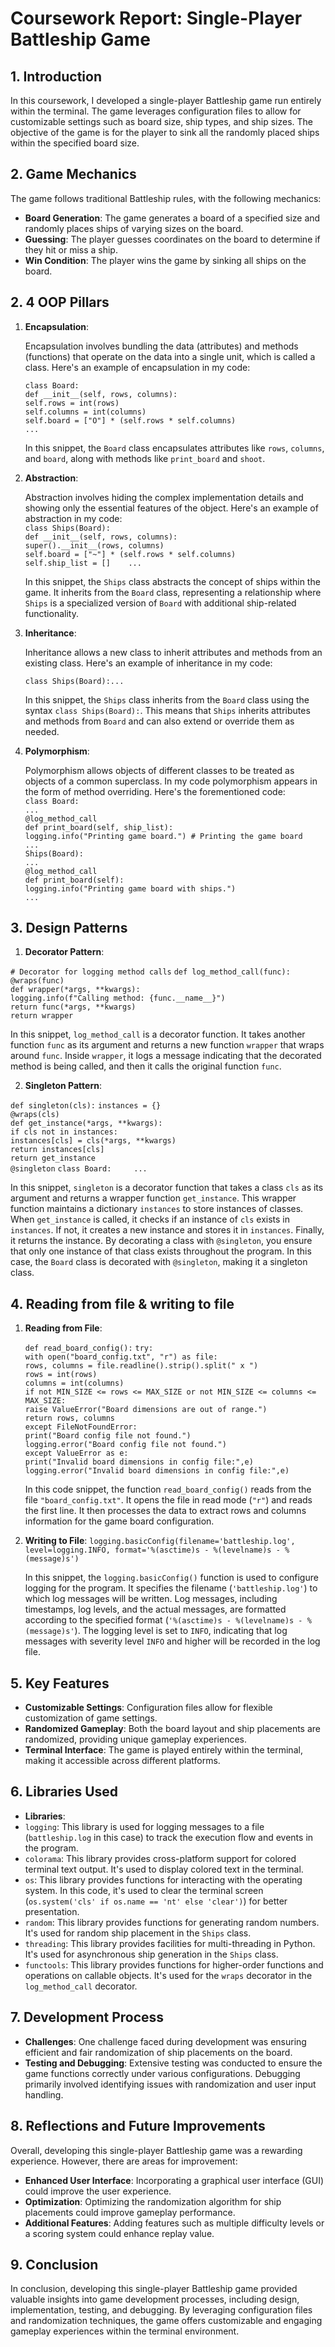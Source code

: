 # Coursework Report: Single-Player Battleship Game

## 1. Introduction

In this coursework, I developed a single-player Battleship game run entirely within the terminal. The game leverages configuration files to allow for customizable settings such as board size, ship types, and ship sizes. The objective of the game is for the player to sink all the randomly placed ships within the specified board size.

## 2. Game Mechanics

The game follows traditional Battleship rules, with the following mechanics:

- **Board Generation**: The game generates a board of a specified size and randomly places ships of varying sizes on the board.
- **Guessing**: The player guesses coordinates on the board to determine if they hit or miss a ship.
- **Win Condition**: The player wins the game by sinking all ships on the board.
## 2. 4 OOP Pillars

1. **Encapsulation**:
    
    Encapsulation involves bundling the data (attributes) and methods (functions) that operate on the data into a single unit, which is called a class. Here's an example of encapsulation in my code:
    
    `class Board:`\
	    `def __init__(self, rows, columns):`  
		    `self.rows = int(rows)`\
		    `self.columns = int(columns)`\
		    `self.board = ["O"] * (self.rows * self.columns)`\
    `...`
    
    In this snippet, the `Board` class encapsulates attributes like `rows`, `columns`, and `board`, along with methods like `print_board` and `shoot`.
    
2. **Abstraction**:
    
    Abstraction involves hiding the complex implementation details and showing only the essential features of the object. Here's an example of abstraction in my code:\
    `class Ships(Board):`\
	    `def __init__(self, rows, columns):`         
		    `super().__init__(rows, columns)`\
		    `self.board = ["~"] * (self.rows * self.columns)`       
		    `self.ship_list = []    ...`
    
    In this snippet, the `Ships` class abstracts the concept of ships within the game. It inherits from the `Board` class, representing a relationship where `Ships` is a specialized version of `Board` with additional ship-related functionality.
    
3. **Inheritance**:
    
    Inheritance allows a new class to inherit attributes and methods from an existing class. Here's an example of inheritance in my code:
    
    `class Ships(Board):...`
    
    In this snippet, the `Ships` class inherits from the `Board` class using the syntax `class Ships(Board):`. This means that `Ships` inherits attributes and methods from `Board` and can also extend or override them as needed.
    
4. **Polymorphism**:
    
    Polymorphism allows objects of different classes to be treated as objects of a common superclass. In my code polymorphism appears in the form of method overriding. Here's the forementioned code:  
       `class Board:`  
	  `...`  
	     `@log_method_call`     
	     `def print_board(self, ship_list):`   
		     `logging.info("Printing game board.") # Printing the game board`    
     `...`  
     `Ships(Board):`  
     `...`  
     `@log_method_call`  
	     `def print_board(self):`  
		     `logging.info("Printing game board with ships.")`  
     `...`  

## 3. Design Patterns

1. **Decorator Pattern**:

 `# Decorator for logging method calls`
`def log_method_call(func):`     
`@wraps(func)`     
	`def wrapper(*args, **kwargs):`         
	`logging.info(f"Calling method: {func.__name__}")`         
	`return func(*args, **kwargs)`    
`return wrapper`

In this snippet, `log_method_call` is a decorator function. It takes another function `func` as its argument and returns a new function `wrapper` that wraps around `func`. Inside `wrapper`, it logs a message indicating that the decorated method is being called, and then it calls the original function `func`.

2. **Singleton Pattern**:

`def singleton(cls):`
	`instances = {}`     
	`@wraps(cls)`     
	`def get_instance(*args, **kwargs):`         
		`if cls not in instances:`             
		`instances[cls] = cls(*args, **kwargs)`        
		`return instances[cls]`      
	`return get_instance`  
`@singleton` 
`class Board:     ...`

In this snippet, `singleton` is a decorator function that takes a class `cls` as its argument and returns a wrapper function `get_instance`. This wrapper function maintains a dictionary `instances` to store instances of classes. When `get_instance` is called, it checks if an instance of `cls` exists in `instances`. If not, it creates a new instance and stores it in `instances`. Finally, it returns the instance. By decorating a class with `@singleton`, you ensure that only one instance of that class exists throughout the program. In this case, the `Board` class is decorated with `@singleton`, making it a singleton class.

## 4. Reading from file & writing to file

1. **Reading from File**:
   
    `def read_board_config():`
         `try:`         
	         `with open("board_config.txt", "r") as file:`             
	         `rows, columns = file.readline().strip().split(" x ")`            
	         `rows = int(rows)`             
	         `columns = int(columns)`             
	         `if not MIN_SIZE <= rows <= MAX_SIZE or not MIN_SIZE <= columns <= MAX_SIZE:`                 
		         `raise ValueError("Board dimensions are out of range.")`             
	         `return rows, columns`     
         `except FileNotFoundError:`         
	         `print("Board config file not found.")`         
	         `logging.error("Board config file not found.")`    
	     `except ValueError as e:`         
		     `print("Invalid board dimensions in config file:",e)`
		     `logging.error("Invalid board dimensions in config file:",e)` 
    
    In this code snippet, the function `read_board_config()` reads from the file `"board_config.txt"`. It opens the file in read mode (`"r"`) and reads the first line. It then processes the data to extract rows and columns information for the game board configuration.
    
3. **Writing to File**:
    `logging.basicConfig(filename='battleship.log', level=logging.INFO, format='%(asctime)s - %(levelname)s - %(message)s')`
    
    In this snippet, the `logging.basicConfig()` function is used to configure logging for the program. It specifies the filename (`'battleship.log'`) to which log messages will be written. Log messages, including timestamps, log levels, and the actual messages, are formatted according to the specified format (`'%(asctime)s - %(levelname)s - %(message)s'`). The logging level is set to `INFO`, indicating that log messages with severity level `INFO` and higher will be recorded in the log file.

## 5. Key Features

- **Customizable Settings**: Configuration files allow for flexible customization of game settings.
- **Randomized Gameplay**: Both the board layout and ship placements are randomized, providing unique gameplay experiences.
- **Terminal Interface**: The game is played entirely within the terminal, making it accessible across different platforms.

## 6. Libraries Used
- **Libraries**: 
- `logging`: This library is used for logging messages to a file (`battleship.log` in this case) to track the execution flow and events in the program.
- `colorama`: This library provides cross-platform support for colored terminal text output. It's used to display colored text in the terminal.
- `os`: This library provides functions for interacting with the operating system. In this code, it's used to clear the terminal screen (`os.system('cls' if os.name == 'nt' else 'clear')`) for better presentation.
- `random`: This library provides functions for generating random numbers. It's used for random ship placement in the `Ships` class.
- `threading`: This library provides facilities for multi-threading in Python. It's used for asynchronous ship generation in the `Ships` class.
- `functools`: This library provides functions for higher-order functions and operations on callable objects. It's used for the `wraps` decorator in the `log_method_call` decorator.

## 7. Development Process

- **Challenges**: One challenge faced during development was ensuring efficient and fair randomization of ship placements on the board.
- **Testing and Debugging**: Extensive testing was conducted to ensure the game functions correctly under various configurations. Debugging primarily involved identifying issues with randomization and user input handling.

## 8. Reflections and Future Improvements

Overall, developing this single-player Battleship game was a rewarding experience. However, there are areas for improvement:

- **Enhanced User Interface**: Incorporating a graphical user interface (GUI) could improve the user experience.
- **Optimization**: Optimizing the randomization algorithm for ship placements could improve gameplay performance.
- **Additional Features**: Adding features such as multiple difficulty levels or a scoring system could enhance replay value.

## 9. Conclusion

In conclusion, developing this single-player Battleship game provided valuable insights into game development processes, including design, implementation, testing, and debugging. By leveraging configuration files and randomization techniques, the game offers customizable and engaging gameplay experiences within the terminal environment.
